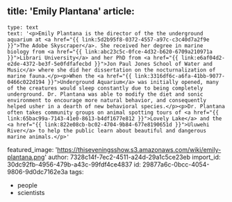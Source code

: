 title: 'Emily Plantana'
article:
  -
    type: text
    text: '<p>Emily Plantana is the director of the the underground aquarium at <a href="{{ link:5d2b95f8-0372-4557-a97c-c3c40d7a2f9e }}">The Adobe Skyscraper</a>. She received her degree in marine biology from <a href="{{ link:abc23c5c-0fce-4d32-b620-6709a210971a }}">Librari University</a> and her PhD from <a href="{{ link:e6af04d2-e2de-4372-be3f-5e0fdfafecbd }}">Jon Paul Jones School of Water and Music</a> where she did her dissertation on the nocturnalization of marine fauna.</p><p>When the <a href="{{ link:3316df6c-a6fa-41bb-9077-0466c022d194 }}">Underground Aquarium</a> was initially opened, many of the creatures would sleep constantly due to being completely underground. Dr. Plantana was able to modify the diet and sonic environment to encourage more natural behavior, and consequently helped usher in a dearth of new behavioral species.</p><p>Dr. Plantana often takes community groups on animal spotting tours of <a href="{{ link:65bac99a-7143-41e0-8613-b4df1677e812 }}">Lovely Lake</a> and the <a href="{{ link:822e08cb-bc02-4704-9b84-677e8190651d }}">Uluwehi River</a> to help the public learn about beautiful and dangerous marine animals.</p>'
featured_image: 'https://thiseveningsshow.s3.amazonaws.com/wiki/emily-plantana.png'
author: 7328c14f-7ec2-4511-a24d-29a1c5ce23eb
import_id: 30dc92fb-4956-479b-a43c-99fdf4ce4837
id: 29877a6c-0bcc-4054-9806-9d0dc7162e3a
tags:
  - people
  - scientists
